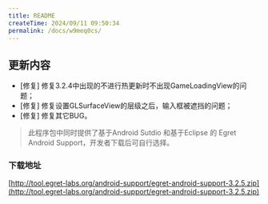 ```yaml
---
title: README
createTime: 2024/09/11 09:50:34
permalink: /docs/w9meq0cs/
---
```

## 更新内容

* [修复] 修复3.2.4中出现的不进行热更新时不出现GameLoadingView的问题；
* [修复] 修复设置GLSurfaceView的层级之后，输入框被遮挡的问题；
* [修复] 修复其它BUG。

> 此程序包中同时提供了基于Android Sutdio 和基于Eclipse 的 Egret Android Support，开发者下载后可自行选择。

### 下载地址

[http://tool.egret-labs.org/android-support/egret-android-support-3.2.5.zip](http://tool.egret-labs.org/android-support/egret-android-support-3.2.5.zip)